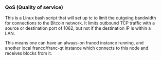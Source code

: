 ### QoS (Quality of service) ###

This is a Linux bash script that will set up tc to limit the outgoing bandwidth for connections to the Bitcoin network. It limits outbound TCP traffic with a source or destination port of 1062, but not if the destination IP is within a LAN.

This means one can have an always-on francd instance running, and another local francd/franc-qt instance which connects to this node and receives blocks from it.
